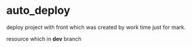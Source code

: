 # auto_deploy
deploy project with front which was created by work time just for mark. 
 

resource which in **dev** branch
